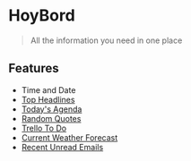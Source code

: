 # HoyBord

> All the information you need in one place

## Features

- Time and Date
- [Top Headlines](https://newsapi.org/)
- [Today's Agenda](https://developers.google.com/calendar)
- [Random Quotes](https://zenquotes.io/)
- [Trello To Do](https://developer.atlassian.com/cloud/trello/guides/rest-api/api-introduction/)
- [Current Weather Forecast](https://openweathermap.org/api)
- [Recent Unread Emails](https://developers.google.com/gmail/api/)
